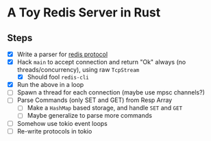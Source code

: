 # A Toy Redis Server in Rust



## Steps

* [x] Write a parser for [redis protocol](https://redis.io/topics/protocol)
* [x] Hack `main` to accept connection and return "Ok" always (no threads/concurrency), using raw `TcpStream`
  * [x] Should fool `redis-cli`
* [x] Run the above in a loop
* [ ] Spawn a thread for each connection (maybe use mpsc channels?)
* [ ] Parse Commands (only SET and GET) from Resp Array
  * [ ] Make a `HashMap` based storage, and handle `SET` and `GET`
  * [ ] Maybe generalize to parse more commands
* [ ] Somehow use tokio event loops
* [ ] Re-write protocols in tokio